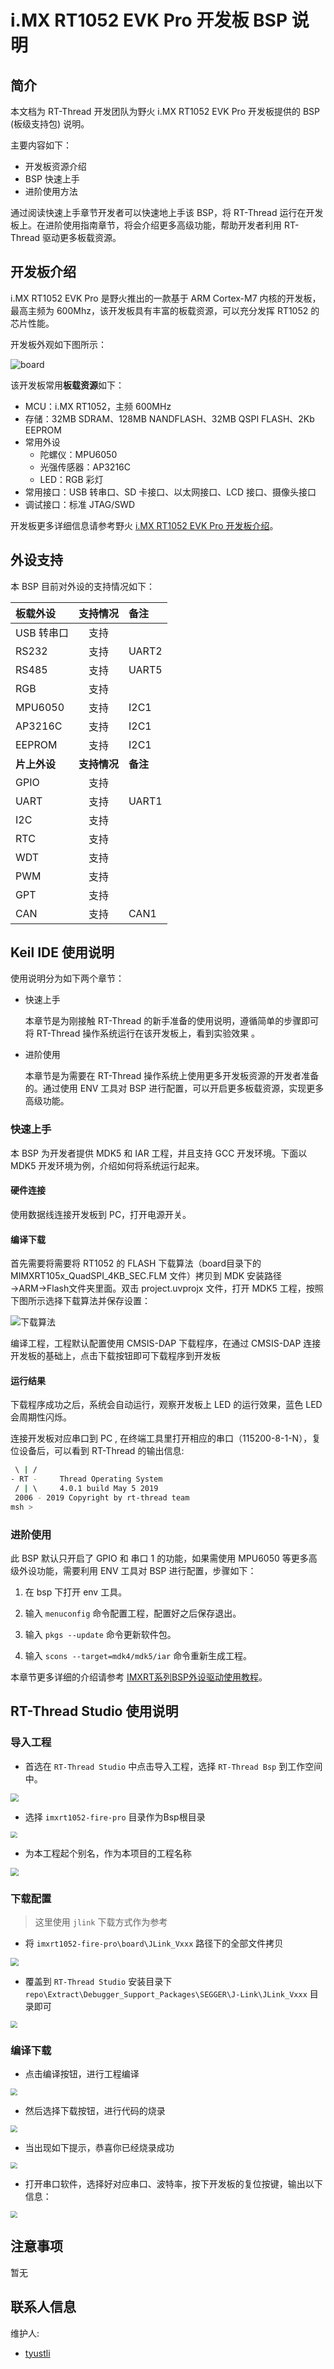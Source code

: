 # i.MX RT1052  EVK Pro 开发板 BSP 说明

## 简介

本文档为 RT-Thread 开发团队为野火 i.MX RT1052 EVK Pro 开发板提供的 BSP (板级支持包) 说明。

主要内容如下：

- 开发板资源介绍
- BSP 快速上手
- 进阶使用方法

通过阅读快速上手章节开发者可以快速地上手该 BSP，将 RT-Thread 运行在开发板上。在进阶使用指南章节，将会介绍更多高级功能，帮助开发者利用 RT-Thread 驱动更多板载资源。

## 开发板介绍

i.MX RT1052 EVK Pro 是野火推出的一款基于 ARM Cortex-M7 内核的开发板，最高主频为 600Mhz，该开发板具有丰富的板载资源，可以充分发挥 RT1052 的芯片性能。

开发板外观如下图所示：

![board](figures/board.png)

该开发板常用**板载资源**如下：

- MCU：i.MX RT1052，主频 600MHz
- 存储：32MB SDRAM、128MB NANDFLASH、32MB QSPI FLASH、2Kb EEPROM
- 常用外设
  - 陀螺仪：MPU6050
  - 光强传感器：AP3216C
  - LED：RGB 彩灯
- 常用接口：USB 转串口、SD 卡接口、以太网接口、LCD 接口、摄像头接口
- 调试接口：标准 JTAG/SWD

开发板更多详细信息请参考野火 [i.MX RT1052 EVK Pro 开发板介绍](https://fire-stm32.taobao.com/index.htm)。

## 外设支持

本 BSP 目前对外设的支持情况如下：

| **板载外设**      | **支持情况** | **备注**                              |
| :----------------- | :----------: | :------------------------------------- |
| USB 转串口        |     支持     |                                       |
| RS232         |     支持         |  UART2|
| RS485             |     支持     |  UART5                             |
| RGB                |     支持     |                           |
| MPU6050 |     支持     |    I2C1               |
| AP3216C              |   支持   |         I2C1                              |
| EEPROM               |   支持   |             I2C1                          |
| **片上外设**      | **支持情况** | **备注**                              |
| GPIO              |     支持     |  |
| UART              |     支持     |      UART1                       |
| I2C               |     支持     |                              |
| RTC               |     支持     |  |
| WDT               |     支持     |                                       |
| PWM               |     支持 |                              |
| GPT               |     支持 |                              |
| CAN               |     支持 |        CAN1                      |

## Keil IDE 使用说明

使用说明分为如下两个章节：

- 快速上手

    本章节是为刚接触 RT-Thread 的新手准备的使用说明，遵循简单的步骤即可将 RT-Thread 操作系统运行在该开发板上，看到实验效果 。

- 进阶使用

    本章节是为需要在 RT-Thread 操作系统上使用更多开发板资源的开发者准备的。通过使用 ENV 工具对 BSP 进行配置，可以开启更多板载资源，实现更多高级功能。


### 快速上手

本 BSP 为开发者提供 MDK5 和 IAR 工程，并且支持 GCC 开发环境。下面以 MDK5 开发环境为例，介绍如何将系统运行起来。

#### 硬件连接

使用数据线连接开发板到 PC，打开电源开关。

#### 编译下载

首先需要将需要将 RT1052 的 FLASH 下载算法（board目录下的MIMXRT105x_QuadSPI_4KB_SEC.FLM 文件）拷贝到 MDK 安装路径→ARM→Flash文件夹里面。双击 project.uvprojx 文件，打开 MDK5 工程，按照下图所示选择下载算法并保存设置：

![下载算法](figures/flash.png)

编译工程，工程默认配置使用 CMSIS-DAP 下载程序，在通过 CMSIS-DAP 连接开发板的基础上，点击下载按钮即可下载程序到开发板

#### 运行结果

下载程序成功之后，系统会自动运行，观察开发板上 LED 的运行效果，蓝色 LED 会周期性闪烁。

连接开发板对应串口到 PC , 在终端工具里打开相应的串口（115200-8-1-N），复位设备后，可以看到 RT-Thread 的输出信息:

```bash
 \ | /
- RT -     Thread Operating System
 / | \     4.0.1 build May 5 2019
 2006 - 2019 Copyright by rt-thread team
msh >
```
### 进阶使用

此 BSP 默认只开启了 GPIO 和 串口 1 的功能，如果需使用 MPU6050 等更多高级外设功能，需要利用 ENV 工具对 BSP 进行配置，步骤如下：

1. 在 bsp 下打开 env 工具。

2. 输入 `menuconfig` 命令配置工程，配置好之后保存退出。

3. 输入 `pkgs --update` 命令更新软件包。

4. 输入 `scons --target=mdk4/mdk5/iar` 命令重新生成工程。

本章节更多详细的介绍请参考 [IMXRT系列BSP外设驱动使用教程](../docs/IMXRT系列BSP外设驱动使用教程.md)。

## RT-Thread Studio 使用说明

### 导入工程

* 首选在 `RT-Thread Studio` 中点击导入工程，选择 `RT-Thread Bsp` 到工作空间中。

<img src="figures/1.png" style="zoom:80%;" />

* 选择 `imxrt1052-fire-pro` 目录作为Bsp根目录

<img src="figures/2.png" style="zoom: 67%;" />

* 为本工程起个别名，作为本项目的工程名称

<img src="figures/3.png" style="zoom:80%;" />

### 下载配置

> 这里使用 `jlink` 下载方式作为参考

* 将 `imxrt1052-fire-pro\board\JLink_Vxxx` 路径下的全部文件拷贝

<img src="figures/4.png" style="zoom:80%;" />

* 覆盖到 `RT-Thread Studio` 安装目录下 `repo\Extract\Debugger_Support_Packages\SEGGER\J-Link\JLink_Vxxx` 目录即可

<img src="figures/5.png" style="zoom: 67%;" />

### 编译下载

* 点击编译按钮，进行工程编译

<img src="figures/6.png" style="zoom: 67%;" />

* 然后选择下载按钮，进行代码的烧录

<img src="figures/7.png" style="zoom: 67%;" />

* 当出现如下提示，恭喜你已经烧录成功

<img src="figures/8.png" style="zoom: 67%;" />

* 打开串口软件，选择好对应串口、波特率，按下开发板的复位按键，输出以下信息：

<img src="figures/9.png" style="zoom: 67%;" />

## 注意事项

暂无

## 联系人信息

维护人:

- [tyustli](https://github.com/tyustli)
